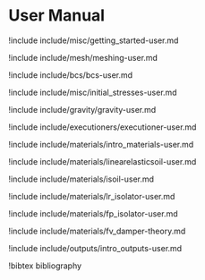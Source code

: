 # User Manual

!include include/misc/getting_started-user.md

!include include/mesh/meshing-user.md

!include include/bcs/bcs-user.md

!include include/misc/initial_stresses-user.md

!include include/gravity/gravity-user.md

!include include/executioners/executioner-user.md

!include include/materials/intro_materials-user.md

!include include/materials/linearelasticsoil-user.md

!include include/materials/isoil-user.md

!include include/materials/lr_isolator-user.md

!include include/materials/fp_isolator-user.md

!include include/materials/fv_damper-theory.md

!include include/outputs/intro_outputs-user.md

!bibtex bibliography
